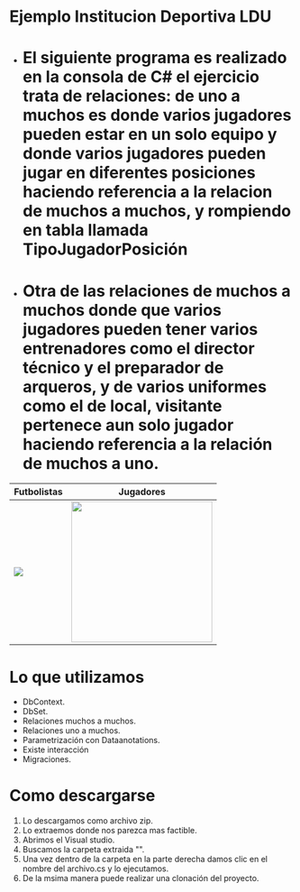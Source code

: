 # Ejemplo Institucion Deportiva LDU
<ul>
<li><h1>El siguiente programa   es realizado en la consola de   C#  el ejercicio trata de relaciones:  de uno a muchos es donde  varios jugadores pueden estar  en un solo  equipo  y  donde varios jugadores pueden jugar en diferentes posiciones haciendo referencia a la relacion de muchos a muchos, y rompiendo en tabla  llamada TipoJugadorPosición</h1></li> 
  <li><h1>Otra de las relaciones de muchos a muchos donde que varios jugadores pueden tener varios entrenadores  como el director técnico y el preparador de arqueros, y de varios uniformes como el de local, visitante pertenece aun  solo jugador haciendo referencia a la relación  de muchos a uno.</h1></li> 
 </ul> 


| Futbolistas | Jugadores |
| ------------ | ------------- |
| <img src="https://i.pinimg.com/736x/69/20/64/692064981d3fb4135b010af521384dfd.jpg"> | <img src="http://www.nkfu.com/wp-content/uploads/2011/05/futbol1.jpg" width="250"> |

 # Lo que utilizamos 
   <ul>  
<li>DbContext.</li> 
  <li>DbSet.</li> 
<li> Relaciones muchos a muchos.</li> 
<li>Relaciones uno a muchos.</li> 
<li>Parametrización con Dataanotations.</li> 
<li>Existe interacción</li> 
<li>Migraciones.</li> 
   
  </ul> 
 
 # Como descargarse
 
 <ol> 
<li> Lo descargamos como archivo zip.</li> 
<li>Lo extraemos donde nos parezca mas factible.</li> 
<li>Abrimos el Visual studio.</li> 
<li>Buscamos la carpeta extraida "".</li> 
<li>Una vez dentro de la carpeta en la parte derecha damos clic en el nombre del archivo.cs y lo ejecutamos.</li> 
<li>De la msima manera puede realizar una clonación  del proyecto.</li> 
  </ol> 
